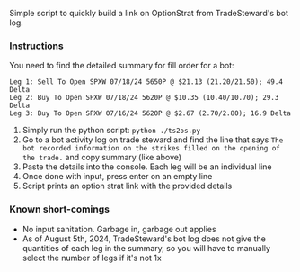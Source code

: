 Simple script to quickly build a link on OptionStrat from TradeSteward's bot log.

### Instructions ###
You need to find the detailed summary for fill order for a bot:
```
Leg 1: Sell To Open SPXW 07/18/24 5650P @ $21.13 (21.20/21.50); 49.4 Delta
Leg 2: Buy To Open SPXW 07/18/24 5620P @ $10.35 (10.40/10.70); 29.3 Delta
Leg 3: Buy To Open SPXW 07/16/24 5620P @ $2.67 (2.70/2.80); 16.9 Delta
```

1. Simply run the python script: `python ./ts2os.py`
2. Go to a bot activity log on trade steward and find the line that says `The bot recorded information on the strikes filled on the opening of the trade.` and copy summary (like above)
3. Paste the details into the console. Each leg will be an individual line
4. Once done with input, press enter on an empty line
5. Script prints an option strat link with the provided details

### Known short-comings ###
* No input sanitation. Garbage in, garbage out applies
* As of August 5th, 2024, TradeSteward's bot log does not give the quantities of each leg in the summary, so you will have to manually select the number of legs if it's not 1x
